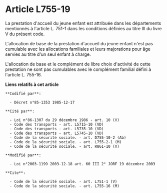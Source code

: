 # Article L755-19

La prestation d'accueil du jeune enfant est attribuée dans les départements mentionnés à l'article L. 751-1 dans les
conditions définies au titre III du livre V du présent code.

L'allocation de base de la prestation d'accueil du jeune enfant n'est pas cumulable avec les allocations familiales et leurs
majorations pour âge servies au titre d'un seul enfant à charge.

L'allocation de base et le complément de libre choix d'activité de cette prestation ne sont pas cumulables avec le complément
familial défini à l'article L. 755-16.

**Liens relatifs à cet article**

	**Codifié par**:

	  - Décret n°85-1353 1985-12-17

	**Cité par**:

	  - Loi n°86-1307 du 29 décembre 1986 - art. 10 (V)
	  - Code des transports - art. L5715-10 (VD)
	  - Code des transports - art. L5735-10 (VD)
	  - Code des transports - art. L5745-10 (VD)
	  - Code de la sécurité sociale. - art. D755-10-2 (Ab)
	  - Code de la sécurité sociale. - art. L755-2-1 (M)
	  - Code de la sécurité sociale. - art. R861-10 (V)

	**Modifié par**:

	  - Loi n°2003-1199 2003-12-18 art. 60 III 2° JORF 19 décembre 2003

	**Cite**:

	  - Code de la sécurité sociale. - art. L751-1 (V)
	  - Code de la sécurité sociale. - art. L755-16 (M)
